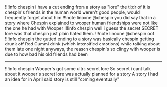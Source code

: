 !!!info chespin
    i have a cut ending from a story as "lore"
    the tl;dr of it is chespin's friends in the human world weren't good people, would frequently forget about him
!!!note linoone
    @chespin you did say that in a story
    where Chespin explained to wooper human friendships were not like the one he had with Wooper
!!!info chespin
    well i guess the secret SECRET lore was that chespin just plain hated them.
!!!note linoone
    @chespin oof
!!!info chespin
    the gutted ending to a story was basically chespin getting drunk off Red Gummi drink (which intensified emotions) while talking about them late one night
    anyways, the reason chespin's so clingy with wooper is due to how bad his old friends had been

----

!!!info chespin
    Wooper's got some ultra secret lore
    So secret i cant talk about it
    wooper's secret lore was actually planned for a story
    A story i had an idea for in April
    said story is still "coming eventually"